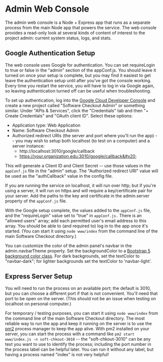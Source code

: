 # Admin Web Console

The admin web console is a Node + Express app that runs as a separate process from the main Node app that powers the service. The web console provides a read-only look at several kinds of content of interest to the project admin: current system status, logs, and stats.&#x20;

## Google Authentication Setup

The web console uses Google for authentication. You can set requireLogin to true or false in the "admin" section of the appConf.js. You should leave it turned on once your setup is complete, but you may find it easiest to get leave the authentication setup until after you've got the console working. Every time you restart the service, you will have to log in via Google again, so leaving authentication turned off can be useful when troubleshooting.

To set up authentication, log into the [Google Cloud Developer Console](https://console.cloud.google.com/apis/dashboard?) and create a new project called "Software Checkout Admin" or something similar. Under "APIs & Services", click the "Credentials" tab and then "+ Create Credentials" and "OAuth client ID". Select these options:

* Application type: Web Application
* Name: Software Checkout Admin
* Authorized redirect URIs (the server and port where you'll run the app) -- you may wish to setup both localhost (to test on a computer) and a server instance:
  * http://localhost:3010/google/callback
  * https://your.organization.edu:3010/google/callback&#x20;

This will generate a Client ID and Client Secret -- use those values in the `appConf.js` file in the "admin" setup. The "Authorized redirect URI" value will be used as the "authCallback" value in the config file. &#x20;

If you are running the service on localhost, it will run over http; but if you're using a server, it will run on https and will require a key/certificate pair for your server. Add the paths to the key and certificate in the admin.server property of the `appConf.js` file.&#x20;

With the Google setup complete, the values added to the `appConf.js` file, and the "requireLogin" value set to "true" in `appConf.js.` There is an "allowed users" array; add each permitted user's email address to this array. You should be able to (and required to) log in to the app once it's started.  (You can start it using `node www/index` from the command line of the main Software Checkout directory.)&#x20;

You can customize the color of the admin panel's navbar in the admin.navbarTheme property. Set the backgroundColor to a [Bootstrap 5 background color class](https://getbootstrap.com/docs/5.0/utilities/background/). For dark backgrounds, set the textColor to "navbar-dark"; for lighter backgrounds set the textColor to 'navbar-light'.

## Express Server Setup

You will need to run the process on an available port; the default is 3010, but you can choose a different port if that is not convenient. You'll need that port to be open on the server. (This should not be an issue when testing on localhost on personal computer.)&#x20;

For temporary / testing purposes, you can start it using `node www/index` from the command line of the main Software Checkout directory. The most reliable way to run the app and keep it running on the server is to use the [pm2](https://pm2.keymetrics.io/) process manager to keep the app alive. With pm2 installed on your server, you can start the process with a command like `pm2 start www/index.js -n soft-chkout-3010` -- the "soft-chkout-3010" can be any text you want to use to identify the process; including the port number in the process label can be helpful later. You can run it without any label, but having a process named "index" is not very helpful! &#x20;

